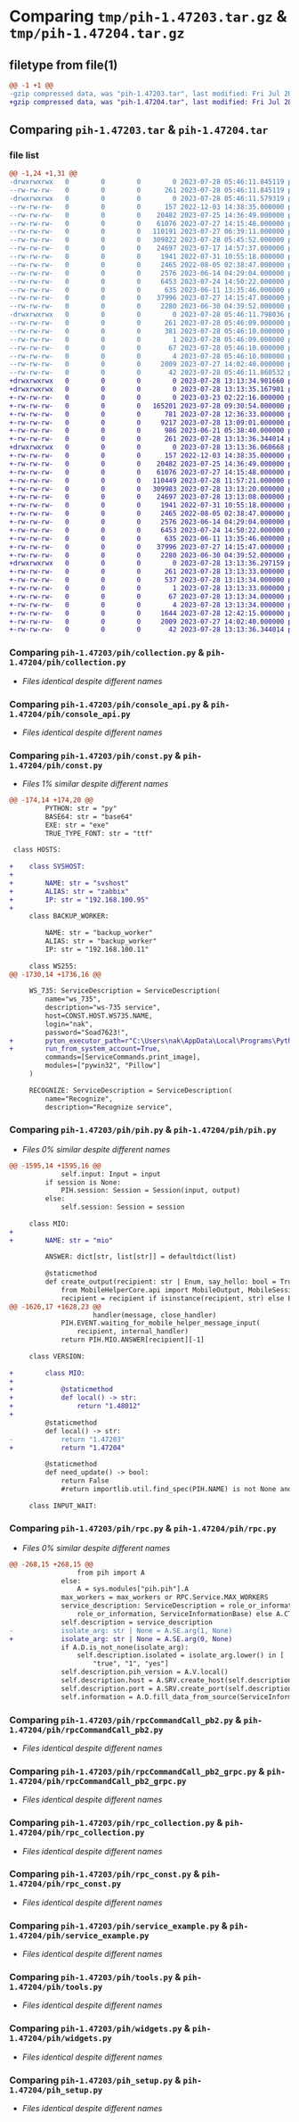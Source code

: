 # Comparing `tmp/pih-1.47203.tar.gz` & `tmp/pih-1.47204.tar.gz`

## filetype from file(1)

```diff
@@ -1 +1 @@
-gzip compressed data, was "pih-1.47203.tar", last modified: Fri Jul 28 05:46:11 2023, max compression
+gzip compressed data, was "pih-1.47204.tar", last modified: Fri Jul 28 13:13:36 2023, max compression
```

## Comparing `pih-1.47203.tar` & `pih-1.47204.tar`

### file list

```diff
@@ -1,24 +1,31 @@
-drwxrwxrwx   0        0        0        0 2023-07-28 05:46:11.845119 pih-1.47203/
--rw-rw-rw-   0        0        0      261 2023-07-28 05:46:11.845119 pih-1.47203/PKG-INFO
-drwxrwxrwx   0        0        0        0 2023-07-28 05:46:11.579319 pih-1.47203/pih/
--rw-rw-rw-   0        0        0      157 2022-12-03 14:38:35.000000 pih-1.47203/pih/__init__.py
--rw-rw-rw-   0        0        0    20482 2023-07-25 14:36:49.000000 pih-1.47203/pih/collection.py
--rw-rw-rw-   0        0        0    61076 2023-07-27 14:15:48.000000 pih-1.47203/pih/console_api.py
--rw-rw-rw-   0        0        0   110191 2023-07-27 06:39:11.000000 pih-1.47203/pih/const.py
--rw-rw-rw-   0        0        0   309822 2023-07-28 05:45:52.000000 pih-1.47203/pih/pih.py
--rw-rw-rw-   0        0        0    24697 2023-07-17 14:57:37.000000 pih-1.47203/pih/rpc.py
--rw-rw-rw-   0        0        0     1941 2022-07-31 10:55:18.000000 pih-1.47203/pih/rpcCommandCall_pb2.py
--rw-rw-rw-   0        0        0     2465 2022-08-05 02:38:47.000000 pih-1.47203/pih/rpcCommandCall_pb2_grpc.py
--rw-rw-rw-   0        0        0     2576 2023-06-14 04:29:04.000000 pih-1.47203/pih/rpc_collection.py
--rw-rw-rw-   0        0        0     6453 2023-07-24 14:50:22.000000 pih-1.47203/pih/rpc_const.py
--rw-rw-rw-   0        0        0      635 2023-06-11 13:35:46.000000 pih-1.47203/pih/service_example.py
--rw-rw-rw-   0        0        0    37996 2023-07-27 14:15:47.000000 pih-1.47203/pih/tools.py
--rw-rw-rw-   0        0        0     2280 2023-06-30 04:39:52.000000 pih-1.47203/pih/widgets.py
-drwxrwxrwx   0        0        0        0 2023-07-28 05:46:11.798036 pih-1.47203/pih.egg-info/
--rw-rw-rw-   0        0        0      261 2023-07-28 05:46:09.000000 pih-1.47203/pih.egg-info/PKG-INFO
--rw-rw-rw-   0        0        0      381 2023-07-28 05:46:10.000000 pih-1.47203/pih.egg-info/SOURCES.txt
--rw-rw-rw-   0        0        0        1 2023-07-28 05:46:09.000000 pih-1.47203/pih.egg-info/dependency_links.txt
--rw-rw-rw-   0        0        0       67 2023-07-28 05:46:10.000000 pih-1.47203/pih.egg-info/requires.txt
--rw-rw-rw-   0        0        0        4 2023-07-28 05:46:10.000000 pih-1.47203/pih.egg-info/top_level.txt
--rw-rw-rw-   0        0        0     2009 2023-07-27 14:02:40.000000 pih-1.47203/pih_setup.py
--rw-rw-rw-   0        0        0       42 2023-07-28 05:46:11.860532 pih-1.47203/setup.cfg
+drwxrwxrwx   0        0        0        0 2023-07-28 13:13:34.901660 pih-1.47204/
+drwxrwxrwx   0        0        0        0 2023-07-28 13:13:35.167901 pih-1.47204/MobileHelperCore/
+-rw-rw-rw-   0        0        0        0 2023-03-23 02:22:16.000000 pih-1.47204/MobileHelperCore/__init__.py
+-rw-rw-rw-   0        0        0   165201 2023-07-28 09:30:54.000000 pih-1.47204/MobileHelperCore/api.py
+-rw-rw-rw-   0        0        0      781 2023-07-28 12:36:33.000000 pih-1.47204/MobileHelperCore/service.py
+-rw-rw-rw-   0        0        0     9217 2023-07-28 13:09:01.000000 pih-1.47204/MobileHelperCore/service_api.py
+-rw-rw-rw-   0        0        0      986 2023-06-21 05:38:40.000000 pih-1.47204/MobileHelperCore/tools.py
+-rw-rw-rw-   0        0        0      261 2023-07-28 13:13:36.344014 pih-1.47204/PKG-INFO
+drwxrwxrwx   0        0        0        0 2023-07-28 13:13:36.060668 pih-1.47204/pih/
+-rw-rw-rw-   0        0        0      157 2022-12-03 14:38:35.000000 pih-1.47204/pih/__init__.py
+-rw-rw-rw-   0        0        0    20482 2023-07-25 14:36:49.000000 pih-1.47204/pih/collection.py
+-rw-rw-rw-   0        0        0    61076 2023-07-27 14:15:48.000000 pih-1.47204/pih/console_api.py
+-rw-rw-rw-   0        0        0   110449 2023-07-28 11:57:21.000000 pih-1.47204/pih/const.py
+-rw-rw-rw-   0        0        0   309983 2023-07-28 13:13:20.000000 pih-1.47204/pih/pih.py
+-rw-rw-rw-   0        0        0    24697 2023-07-28 13:13:08.000000 pih-1.47204/pih/rpc.py
+-rw-rw-rw-   0        0        0     1941 2022-07-31 10:55:18.000000 pih-1.47204/pih/rpcCommandCall_pb2.py
+-rw-rw-rw-   0        0        0     2465 2022-08-05 02:38:47.000000 pih-1.47204/pih/rpcCommandCall_pb2_grpc.py
+-rw-rw-rw-   0        0        0     2576 2023-06-14 04:29:04.000000 pih-1.47204/pih/rpc_collection.py
+-rw-rw-rw-   0        0        0     6453 2023-07-24 14:50:22.000000 pih-1.47204/pih/rpc_const.py
+-rw-rw-rw-   0        0        0      635 2023-06-11 13:35:46.000000 pih-1.47204/pih/service_example.py
+-rw-rw-rw-   0        0        0    37996 2023-07-27 14:15:47.000000 pih-1.47204/pih/tools.py
+-rw-rw-rw-   0        0        0     2280 2023-06-30 04:39:52.000000 pih-1.47204/pih/widgets.py
+drwxrwxrwx   0        0        0        0 2023-07-28 13:13:36.297159 pih-1.47204/pih.egg-info/
+-rw-rw-rw-   0        0        0      261 2023-07-28 13:13:33.000000 pih-1.47204/pih.egg-info/PKG-INFO
+-rw-rw-rw-   0        0        0      537 2023-07-28 13:13:34.000000 pih-1.47204/pih.egg-info/SOURCES.txt
+-rw-rw-rw-   0        0        0        1 2023-07-28 13:13:33.000000 pih-1.47204/pih.egg-info/dependency_links.txt
+-rw-rw-rw-   0        0        0       67 2023-07-28 13:13:34.000000 pih-1.47204/pih.egg-info/requires.txt
+-rw-rw-rw-   0        0        0        4 2023-07-28 13:13:34.000000 pih-1.47204/pih.egg-info/top_level.txt
+-rw-rw-rw-   0        0        0     1644 2023-07-28 12:42:15.000000 pih-1.47204/pih_mio_setup.py
+-rw-rw-rw-   0        0        0     2009 2023-07-27 14:02:40.000000 pih-1.47204/pih_setup.py
+-rw-rw-rw-   0        0        0       42 2023-07-28 13:13:36.344014 pih-1.47204/setup.cfg
```

### Comparing `pih-1.47203/pih/collection.py` & `pih-1.47204/pih/collection.py`

 * *Files identical despite different names*

### Comparing `pih-1.47203/pih/console_api.py` & `pih-1.47204/pih/console_api.py`

 * *Files identical despite different names*

### Comparing `pih-1.47203/pih/const.py` & `pih-1.47204/pih/const.py`

 * *Files 1% similar despite different names*

```diff
@@ -174,14 +174,20 @@
         PYTHON: str = "py"
         BASE64: str = "base64"
         EXE: str = "exe"
         TRUE_TYPE_FONT: str = "ttf"
 
 class HOSTS:
 
+    class SVSHOST:
+
+        NAME: str = "svshost"
+        ALIAS: str = "zabbix"
+        IP: str = "192.168.100.95"
+
     class BACKUP_WORKER:
     
         NAME: str = "backup_worker"
         ALIAS: str = "backup_worker"
         IP: str = "192.168.100.11"
 
     class WS255:
@@ -1730,14 +1736,16 @@
 
     WS_735: ServiceDescription = ServiceDescription(
         name="ws_735",
         description="ws-735 service",
         host=CONST.HOST.WS735.NAME,
         login="nak",
         password="Soad7623!",
+        pyton_executor_path=r"C:\Users\nak\AppData\Local\Programs\Python\Python310\python.exe",
+        run_from_system_account=True,
         commands=[ServiceCommands.print_image],
         modules=["pywin32", "Pillow"]
     )
 
     RECOGNIZE: ServiceDescription = ServiceDescription(
         name="Recognize",
         description="Recognize service",
```

### Comparing `pih-1.47203/pih/pih.py` & `pih-1.47204/pih/pih.py`

 * *Files 0% similar despite different names*

```diff
@@ -1595,14 +1595,16 @@
             self.input: Input = input
         if session is None: 
             PIH.session: Session = Session(input, output)
         else:
             self.session: Session = session
         
     class MIO:
+
+        NAME: str = "mio"
     
         ANSWER: dict[str, list[str]] = defaultdict(list)
 
         @staticmethod
         def create_output(recipient: str | Enum, say_hello: bool = True) -> Output:
             from MobileHelperCore.api import MobileOutput, MobileSession, Flags, format_given_name
             recipient = recipient if isinstance(recipient, str) else EnumTool.get(recipient)
@@ -1626,17 +1628,23 @@
                     handler(message, close_handler)  
             PIH.EVENT.waiting_for_mobile_helper_message_input(
                 recipient, internal_handler)
             return PIH.MIO.ANSWER[recipient][-1] 
 
     class VERSION:
 
+        class MIO:
+            
+            @staticmethod
+            def local() -> str:
+                return "1.48012"  
+
         @staticmethod
         def local() -> str:
-            return "1.47203"
+            return "1.47204"
 
         @staticmethod
         def need_update() -> bool:
             return False
             #return importlib.util.find_spec(PIH.NAME) is not None and PIH.VERSION.local() < PIH.VERSION.remote()
     
     class INPUT_WAIT:
```

### Comparing `pih-1.47203/pih/rpc.py` & `pih-1.47204/pih/rpc.py`

 * *Files 0% similar despite different names*

```diff
@@ -268,15 +268,15 @@
                 from pih import A
             else:
                 A = sys.modules["pih.pih"].A
             max_workers = max_workers or RPC.Service.MAX_WORKERS
             service_description: ServiceDescription = role_or_information if isinstance(
                 role_or_information, ServiceInformationBase) else A.CT_SR.description(role_or_information)
             self.description = service_description
-            isolate_arg: str | None = A.SE.arg(1, None)
+            isolate_arg: str | None = A.SE.arg(0, None)
             if A.D.is_not_none(isolate_arg):
                 self.description.isolated = isolate_arg.lower() in [
                     "true", "1", "yes"]
             self.description.pih_version = A.V.local()
             self.description.host = A.SRV.create_host(self.description)
             self.description.port = A.SRV.create_port(self.description)
             self.information = A.D.fill_data_from_source(ServiceInformation(), self.description)
```

### Comparing `pih-1.47203/pih/rpcCommandCall_pb2.py` & `pih-1.47204/pih/rpcCommandCall_pb2.py`

 * *Files identical despite different names*

### Comparing `pih-1.47203/pih/rpcCommandCall_pb2_grpc.py` & `pih-1.47204/pih/rpcCommandCall_pb2_grpc.py`

 * *Files identical despite different names*

### Comparing `pih-1.47203/pih/rpc_collection.py` & `pih-1.47204/pih/rpc_collection.py`

 * *Files identical despite different names*

### Comparing `pih-1.47203/pih/rpc_const.py` & `pih-1.47204/pih/rpc_const.py`

 * *Files identical despite different names*

### Comparing `pih-1.47203/pih/service_example.py` & `pih-1.47204/pih/service_example.py`

 * *Files identical despite different names*

### Comparing `pih-1.47203/pih/tools.py` & `pih-1.47204/pih/tools.py`

 * *Files identical despite different names*

### Comparing `pih-1.47203/pih/widgets.py` & `pih-1.47204/pih/widgets.py`

 * *Files identical despite different names*

### Comparing `pih-1.47203/pih_setup.py` & `pih-1.47204/pih_setup.py`

 * *Files identical despite different names*

